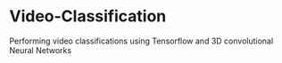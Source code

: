 # Video-Classification

Performing video classifications using Tensorflow and 3D convolutional Neural Networks
